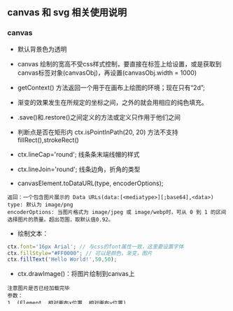 ## canvas 和 svg 相关使用说明

### canvas
- 默认背景色为透明 

- canvas 绘制的宽高不受css样式控制，要直接在标签上给设置，或是获取到canvas标签对象(canvasObj)，再设置(canvasObj.width = 1000)

- getContext() 方法返回一个用于在画布上绘图的环境；现在只有“2d”;

- 渐变的效果发生在所规定的坐标之间，之外的就会用相应的纯色填充。

- .save()和.restore()之间定义的方法或定义只作用于他们之间

- 判断点是否在矩形内 ctx.isPointInPath(20, 20) 方法不支持 fillRect(),strokeRect()

- ctx.lineCap='round'; 线条条末端线帽的样式

- ctx.lineJoin='round'; 线条边角，折角的类型

- canvasElement.toDataURL(type, encoderOptions); 
```
返回：一个包含图片展示的 Data URLs(data:[<mediatype>][;base64],<data>)
type: 默认为 image/png
encoderOptions: 当图片格式为 image/jpeg 或 image/webp时，可从 0 到 1 的区间选择图片的质量。超出范围，取默认值0.92。
```

- 绘制文本：
```js
ctx.font='16px Arial'; // 与css的font属性一致，这里要设置字体
ctx.fillStyle="#FF0000"; // 可以是颜色，渐变，图片
ctx.fillText('Hello World!',50,50);
```

- ctx.drawImage()：将图片绘制到canvas上
```
注意图片是否已经加载完毕
参数：
1. (Element, 相对画布x位置, 相对画布y位置)
2. (Element, 相对画布x位置, 相对画布y位置, 图宽, 图高)
3. (Element, 图像x位置，图像y位置,裁切图的宽度，裁切图的高度,相对画布x位置，相对画布y位置,图宽，图高)
```

- Path2D 用于复制重用路径
```js
var canvas = document.getElementById("canvas");
var ctx = canvas.getContext("2d");
var path1 = new Path2D();
path1.rect(10, 10, 100,100);
var path2 = new Path2D(path1);
path2.moveTo(220, 60);
ctx.stroke(path2);
```

- 设置宽高
```
window.addEventListener("resize", ()=>{
    canvas.width = window.innerWidth;
    canvas.height = window.innerHeight;
}, false);
```

- #### canvas 转图片

```js
var canvas = document.getElementById('canvas');
var ctx = canvas.getContext('2d');

ctx.fillStyle='#36fde4';
ctx.fillRect(0, 0 , canvas.width, canvas.height)

ctx.beginPath()
ctx.strokeStyle='#fff';
ctx.moveTo(0,0)
ctx.lineTo(150,150)
ctx.lineTo(300,0)
ctx.stroke()

ctx.font='20px Arial'
ctx.fillStyle='#fff';
ctx.fillText('这是签名',115,50);
/**
    1. 这一步放入启动的服务中测试，否则会报错：canvas没有toDataURL方法
    2. canvas 设置的 css 样式 不会被输出
*/
const dataURL = canvas.toDataURL('image/png')
var imgEle = document.createElement('img')
imgEle.src = dataURL
document.body.appendChild(imgEle)
```

### svg

- xmlns 该属性意味着这个 `svg` 标签和它的子节点都属于'http://www.w3.org/2000/svg' 这个SVG命名空间; 请注意，命名空间仅仅只是一些字符串，所以SVG上那些看起来像URI的命名空间并不重要。因为URIs的唯一性从而被广泛使用，它的本意并不是要“链接”到某个地址

```html
<svg width="900" height="600" version="1.0" xmlns="http://www.hew/1/svg" style="background-color: rgb(5, 216, 216);">
    <!-- x:矩形左上角的x位置 y:矩形左上角的y位置 rx:圆角的x方位的半径 ry:圆角的y方位的半径 -->
    <rect x="10" y="10" width="30" height="30" stroke="black" fill="transparent" stroke-width="2"/>
    <rect x="60" y="10" rx="10" ry="10" width="30" height="30" stroke="black" fill="transparent" stroke-width="2"/>
    
    <circle cx="25" cy="75" r="20" stroke="red" fill="transparent" stroke-width="2"/>
    <ellipse cx="75" cy="75" rx="20" ry="2" stroke="red" fill="transparent" stroke-width="2"/>
    
    <!-- 标注起点，终点的坐标 -->
    <line x1="10" x2="50" y1="110" y2="150" stroke="orange" fill="transparent" stroke-width="2"/>
    <polyline points="60 110 65 120 70 115 75 130 80 125 85 140 90 135 95 150 100 145, 300 300" stroke="orange" fill="transparent" stroke-width="2"/>
    <polygon points="50 160 55 180 70 180 60 190 65 205 50 195 35 205 40 190 30 180 45 180" stroke="green" fill="transparent" stroke-width="2"/>
    
    <text x="0" y="15" fill="red">文本</text>

    <!-- 
        M = moveto 在什么位置开始
        L = lineto
        H = horizontal lineto
        V = vertical lineto
        C = curveto
        S = smooth curveto
        Q = quadratic Bézier curve
        T = smooth quadratic Bézier curveto
        A = elliptical Arc
        Z = closepath 
    -->
    <!-- 大写表示绝对位置，小写表示相对位置（相对的是上一个绘画结束点） -->
    <path d="M20,230 Q40,205 50,230 T90,230" fill="red" stroke="blue" stroke-width="2"/>

    <!-- H V 表示在上一个绘制结束点，向水平或垂直方向延伸到指定x位置或y位置 -->
    <path d="M110 20, L 120 40, H 200, V 200" fill="none" stroke="white" stroke-width="2"/>

    <!-- Z 表示连接起点与终点 -->
    <path d="M 120 60, L 120 100, L 160 100, Z" fill="pink" stroke="pink" stroke-width="2"/>

    <!-- 
        A 参数：
        1. 水平方向半径(椭圆的其中一个半径)，会根据终点位置进行自动比例换算 
        2. 垂直方向半径 
        3. 弧线所在椭圆绕x轴旋转角度 
        4. 1表示大角度弧线 0表示小角度弧线 
        5. 1表示从起点到终点弧线绕中心顺时针 0表示逆时针 
        6. 终点x 
        7. 终点y 
    -->
    <path d="M 310 100, L 310 5, A 700 700 0 0 0 580 100" fill="green" stroke="pink" stroke-width="2"/>

    <!-- C 三次贝塞尔曲线: 贝塞尔第一个控制点xy坐标 贝塞尔第二个控制点xy坐标 终点xy坐标 -->
    <path d="M 300 220, L 300 150, C 310 190 390 210 450 220" fill="orange" stroke="pink" stroke-width="2"/>

    <!-- S 在上一个贝塞尔曲线后连接贝塞尔曲线构成完整光滑曲线: 贝塞尔第二个控制点xy坐标 终点xy坐标  这里的第一个控制点自动为上一个贝塞尔曲线的第二个控制点的对称点-->
    <path d="M 0 310 ,C 25 360 75 360 100 310 ,S 175 260 200 310" fill="orange" stroke="pink" stroke-width="2"/>
    
    <!-- Q 二次贝塞尔曲线: 控制点xy坐标 终点xy坐标 -->
    <path d="M 0 380 ,Q 60 450 120 380" fill="orange" stroke="pink" stroke-width="2"/>

    <!-- T 在前一个二次贝塞尔曲线后追加一个二次贝塞尔曲线，构成完整光滑曲线: 追击的终点xy坐标 -->
    <path d="M 0 500 ,Q 60 530 120 500 T 240 500" fill="orange" stroke="pink" stroke-width="2"/>
</svg>
```

### echarts

其它一些用法说明参考 vue-admin => src => views => thirdPartService => chart

- 可以用 `elemetDOM.removeAttribute('_echarts_instance_')`  移除元素与echarts的绑定